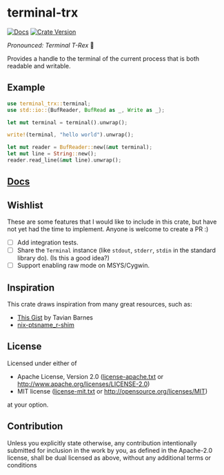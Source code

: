 # terminal-trx

[![Docs](https://img.shields.io/docsrs/terminal-trx/latest)](https://docs.rs/terminal-trx)
[![Crate Version](https://img.shields.io/crates/v/terminal-trx)](https://crates.io/crates/terminal-trx)

*Pronounced: Terminal T-Rex* 🦖

Provides a handle to the terminal of the current process that is both readable and writable.

## Example
```rust
use terminal_trx::terminal;
use std::io::{BufReader, BufRead as _, Write as _};

let mut terminal = terminal().unwrap();

write!(terminal, "hello world").unwrap();

let mut reader = BufReader::new(&mut terminal);
let mut line = String::new();
reader.read_line(&mut line).unwrap();
```

## [Docs](https://docs.rs/terminal-trx)

## Wishlist
These are some features that I would like to include in this crate,
but have not yet had the time to implement. Anyone is welcome to create a PR :)

* [ ] Add integration tests.
* [ ] Share the `Terminal` instance (like `stdout`, `stderr`, `stdin` in the standard library do). (Is this a good idea?)
* [ ] Support enabling raw mode on MSYS/Cygwin.

## Inspiration
This crate draws inspiration from many great resources, such as:
* [This Gist](https://gist.github.com/tavianator/d66d425399a57c51629999ae716bbd24) by Tavian Barnes
* [nix-ptsname_r-shim](https://github.com/Mobivity/nix-ptsname_r-shim/blob/master/src/lib.rs)

## License
Licensed under either of

* Apache License, Version 2.0
  ([license-apache.txt](license-apache.txt) or http://www.apache.org/licenses/LICENSE-2.0)
* MIT license
  ([license-mit.txt](license-mit.txt) or http://opensource.org/licenses/MIT)

at your option.

## Contribution
Unless you explicitly state otherwise, any contribution intentionally submitted
for inclusion in the work by you, as defined in the Apache-2.0 license, shall be
dual licensed as above, without any additional terms or conditions
